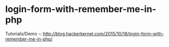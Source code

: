 # login-form-with-remember-me-in-php
Tutorials/Demo -: http://blog.hackerkernel.com/2015/10/18/login-form-with-remember-me-in-php/
